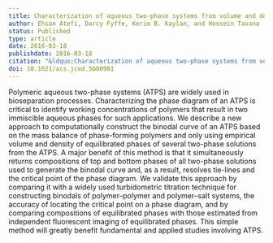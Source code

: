 ```yaml
---
title: Characterization of aqueous two-phase systems from volume and density measurements
author: Ehsan Atefi, Darcy Fyffe, Kerim B. Kaylan, and Hossein Tavana
status: Published
type: article
date: 2016-03-18
publishdate: 2016-03-18
citation: "&ldquo;Characterization of aqueous two-phase systems from volume and density measurements.&rdquo; <em>Journal of Chemical and Engineering Data</em> 61(4): 1531-39."
doi: 10.1021/acs.jced.5b00901
---
```

Polymeric aqueous two-phase systems (ATPS) are widely used in bioseparation processes. Characterizing the phase diagram of an ATPS is critical to identify working concentrations of polymers that result in two immiscible aqueous phases for such applications. We describe a new approach to computationally construct the binodal curve of an ATPS based on the mass balance of phase-forming polymers and only using empirical volume and density of equilibrated phases of several two-phase solutions from the ATPS. A major benefit of this method is that it simultaneously returns compositions of top and bottom phases of all two-phase solutions used to generate the binodal curve and, as a result, resolves tie-lines and the critical point of the phase diagram. We validate this approach by comparing it with a widely used turbidometric titration technique for constructing binodals of polymer–polymer and polymer–salt systems, the accuracy of locating the critical point on a phase diagram, and by comparing compositions of equilibrated phases with those estimated from independent fluorescent imaging of equilibrated phases. This simple method will greatly benefit fundamental and applied studies involving ATPS.
